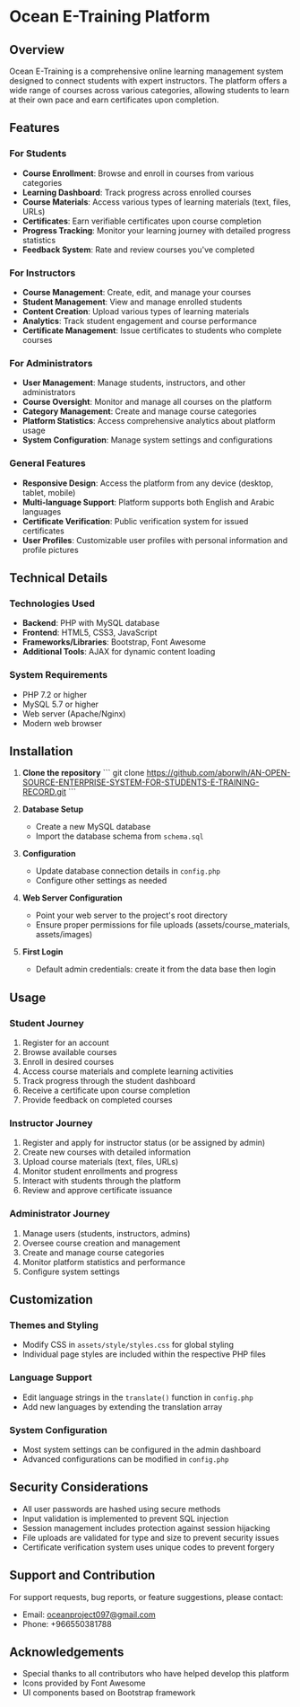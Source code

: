 # Ocean E-Training Platform

## Overview

Ocean E-Training is a comprehensive online learning management system designed to connect students with expert instructors. The platform offers a wide range of courses across various categories, allowing students to learn at their own pace and earn certificates upon completion.

## Features

### For Students
- **Course Enrollment**: Browse and enroll in courses from various categories
- **Learning Dashboard**: Track progress across enrolled courses
- **Course Materials**: Access various types of learning materials (text, files, URLs)
- **Certificates**: Earn verifiable certificates upon course completion
- **Progress Tracking**: Monitor your learning journey with detailed progress statistics
- **Feedback System**: Rate and review courses you've completed

### For Instructors
- **Course Management**: Create, edit, and manage your courses
- **Student Management**: View and manage enrolled students
- **Content Creation**: Upload various types of learning materials
- **Analytics**: Track student engagement and course performance
- **Certificate Management**: Issue certificates to students who complete courses

### For Administrators
- **User Management**: Manage students, instructors, and other administrators
- **Course Oversight**: Monitor and manage all courses on the platform
- **Category Management**: Create and manage course categories
- **Platform Statistics**: Access comprehensive analytics about platform usage
- **System Configuration**: Manage system settings and configurations

### General Features
- **Responsive Design**: Access the platform from any device (desktop, tablet, mobile)
- **Multi-language Support**: Platform supports both English and Arabic languages
- **Certificate Verification**: Public verification system for issued certificates
- **User Profiles**: Customizable user profiles with personal information and profile pictures

## Technical Details

### Technologies Used
- **Backend**: PHP with MySQL database
- **Frontend**: HTML5, CSS3, JavaScript
- **Frameworks/Libraries**: Bootstrap, Font Awesome
- **Additional Tools**: AJAX for dynamic content loading

### System Requirements
- PHP 7.2 or higher
- MySQL 5.7 or higher
- Web server (Apache/Nginx)
- Modern web browser

## Installation

1. **Clone the repository**
   \`\`\`
   git clone https://github.com/aborwlh/AN-OPEN-SOURCE-ENTERPRISE-SYSTEM-FOR-STUDENTS-E-TRAINING-RECORD.git
   \`\`\`

2. **Database Setup**
   - Create a new MySQL database
   - Import the database schema from `schema.sql`

3. **Configuration**
   - Update database connection details in `config.php`
   - Configure other settings as needed

4. **Web Server Configuration**
   - Point your web server to the project's root directory
   - Ensure proper permissions for file uploads (assets/course_materials, assets/images)

5. **First Login**
   - Default admin credentials:
     create it from the data base then login 

## Usage

### Student Journey
1. Register for an account
2. Browse available courses
3. Enroll in desired courses
4. Access course materials and complete learning activities
5. Track progress through the student dashboard
6. Receive a certificate upon course completion
7. Provide feedback on completed courses

### Instructor Journey
1. Register and apply for instructor status (or be assigned by admin)
2. Create new courses with detailed information
3. Upload course materials (text, files, URLs)
4. Monitor student enrollments and progress
5. Interact with students through the platform
6. Review and approve certificate issuance

### Administrator Journey
1. Manage users (students, instructors, admins)
2. Oversee course creation and management
3. Create and manage course categories
4. Monitor platform statistics and performance
5. Configure system settings

## Customization

### Themes and Styling
- Modify CSS in `assets/style/styles.css` for global styling
- Individual page styles are included within the respective PHP files

### Language Support
- Edit language strings in the `translate()` function in `config.php`
- Add new languages by extending the translation array

### System Configuration
- Most system settings can be configured in the admin dashboard
- Advanced configurations can be modified in `config.php`

## Security Considerations

- All user passwords are hashed using secure methods
- Input validation is implemented to prevent SQL injection
- Session management includes protection against session hijacking
- File uploads are validated for type and size to prevent security issues
- Certificate verification system uses unique codes to prevent forgery

## Support and Contribution

For support requests, bug reports, or feature suggestions, please contact:
- Email: oceanproject097@gmail.com
- Phone: +966550381788


## Acknowledgements

- Special thanks to all contributors who have helped develop this platform
- Icons provided by Font Awesome
- UI components based on Bootstrap framework
